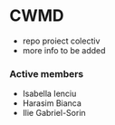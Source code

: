 # CWMD #
- repo proiect colectiv 
- more info to be added

### Active members ###
- Isabella Ienciu
- Harasim Bianca
- Ilie Gabriel-Sorin
